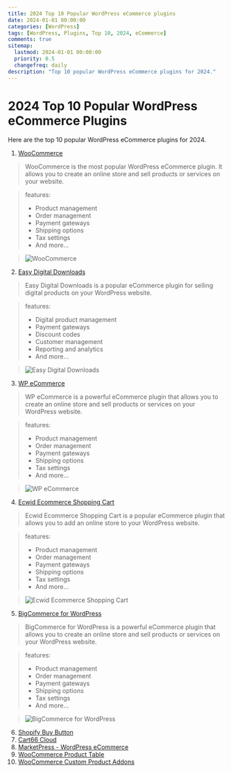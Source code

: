 ```yaml
---
title: 2024 Top 10 Popular WordPress eCommerce plugins
date: 2024-01-01 00:00:00
categories: [WordPress]
tags: [WordPress, Plugins, Top 10, 2024, eCommerce]
comments: true
sitemap:
  lastmod: 2024-01-01 00:00:00
  priority: 0.5
  changefreq: daily
description: "Top 10 popular WordPress eCommerce plugins for 2024."
---
```


# 2024 Top 10 Popular WordPress eCommerce Plugins

Here are the top 10 popular WordPress eCommerce plugins for 2024.

1. [WooCommerce](https://wordpress.org/plugins/woocommerce/)

> WooCommerce is the most popular WordPress eCommerce plugin. It allows you to create an online store and sell products or services on your website.

> features:
> - Product management
> - Order management
> - Payment gateways
> - Shipping options
> - Tax settings
> - And more...

> ![WooCommerce](https://ps.w.org/woocommerce/assets/banner-772x250.png?rev=2548197)

2. [Easy Digital Downloads](https://wordpress.org/plugins/easy-digital-downloads/)

> Easy Digital Downloads is a popular eCommerce plugin for selling digital products on your WordPress website.

> features:
> - Digital product management
> - Payment gateways
> - Discount codes
> - Customer management
> - Reporting and analytics
> - And more...

> ![Easy Digital Downloads](https://ps.w.org/easy-digital-downloads/assets/banner-772x250.png?rev=2548197)



3. [WP eCommerce](https://wordpress.org/plugins/wp-e-commerce/)

> WP eCommerce is a powerful eCommerce plugin that allows you to create an online store and sell products or services on your WordPress website.

> features:
> - Product management
> - Order management
> - Payment gateways
> - Shipping options
> - Tax settings
> - And more...

> ![WP eCommerce](https://ps.w.org/wp-e-commerce/assets/banner-772x250.png?rev=2548197)


4. [Ecwid Ecommerce Shopping Cart](https://wordpress.org/plugins/ecwid-shopping-cart/)

> Ecwid Ecommerce Shopping Cart is a popular eCommerce plugin that allows you to add an online store to your WordPress website.

> features:
> - Product management
> - Order management
> - Payment gateways
> - Shipping options
> - Tax settings
> - And more...

> ![Ecwid Ecommerce Shopping Cart](https://ps.w.org/ecwid-shopping-cart/assets/banner-772x250.png?rev=2548197)



5. [BigCommerce for WordPress](https://wordpress.org/plugins/bigcommerce/)

> BigCommerce for WordPress is a powerful eCommerce plugin that allows you to create an online store and sell products or services on your WordPress website.

> features:
> - Product management
> - Order management
> - Payment gateways
> - Shipping options
> - Tax settings
> - And more...

> ![BigCommerce for WordPress](https://ps.w.org/bigcommerce/assets/banner-772x250.png?rev=2548197)



6. [Shopify Buy Button](https://wordpress.org/plugins/shopify/)
7. [Cart66 Cloud](https://wordpress.org/plugins/cart66-cloud/)
8. [MarketPress - WordPress eCommerce](https://wordpress.org/plugins/wordpress-ecommerce/)
9. [WooCommerce Product Table](https://wordpress.org/plugins/woocommerce-product-table/)
10. [WooCommerce Custom Product Addons](https://wordpress.org/plugins/woocommerce-custom-product-addons/)


